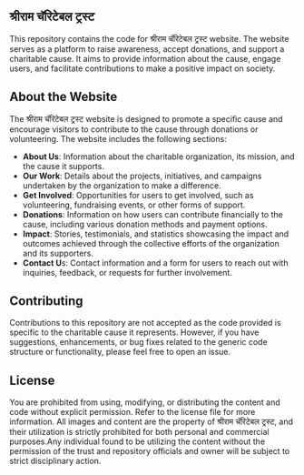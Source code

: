 ## श्रीराम चॅरिटेबल ट्रस्ट

This repository contains the code for श्रीराम चॅरिटेबल ट्रस्ट website. The website serves as a platform to raise awareness, accept donations, and support a charitable cause. It aims to provide information about the cause, engage users, and facilitate contributions to make a positive impact on society.

## About the Website

The श्रीराम चॅरिटेबल ट्रस्ट website is designed to promote a specific cause and encourage visitors to contribute to the cause through donations or volunteering. The website includes the following sections:

- **About Us**: Information about the charitable organization, its mission, and the cause it supports.
- **Our Work**: Details about the projects, initiatives, and campaigns undertaken by the organization to make a difference.
- **Get Involved**: Opportunities for users to get involved, such as volunteering, fundraising events, or other forms of support.
- **Donations**: Information on how users can contribute financially to the cause, including various donation methods and payment options.
- **Impact**: Stories, testimonials, and statistics showcasing the impact and outcomes achieved through the collective efforts of the organization and its supporters.
- **Contact U**s: Contact information and a form for users to reach out with inquiries, feedback, or requests for further involvement.

## Contributing

Contributions to this repository are not accepted as the code provided is specific to the charitable cause it represents. However, if you have suggestions, enhancements, or bug fixes related to the generic code structure or functionality, please feel free to open an issue.

## License

You are prohibited from using, modifying, or distributing the content and code without explicit permission. Refer to the license file for more information. All images and content are the property of श्रीराम चॅरिटेबल ट्रस्ट, and their utilization is strictly prohibited for both personal and commercial purposes.Any individual found to be utilizing the content without the permission of the trust and repository officials and owner will be subject to strict disciplinary action.
